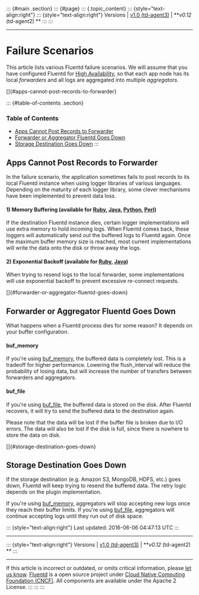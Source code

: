 ::: {#main .section}
::: {#page}
::: {.topic_content}
::: {style="text-align:right"}
::: {style="text-align:right"}
Versions \| [v1.0 (td-agent3)](/v1.0/articles/failure-scenarios) \|
***v0.12* (td-agent2) **
:::
:::

------------------------------------------------------------------------

Failure Scenarios
=================

This article lists various Fluentd failure scenarios. We will assume
that you have configured Fluentd for [High
Availability](high-availability), so that each app node has its local
*forwarders* and all logs are aggregated into multiple *aggregators*.

[]{#apps-cannot-post-records-to-forwarder}

::: {#table-of-contents .section}
### Table of Contents

-   [Apps Cannot Post Records to
    Forwarder](#apps-cannot-post-records-to-forwarder)
-   [Forwarder or Aggregator Fluentd Goes
    Down](#forwarder-or-aggregator-fluentd-goes-down)
-   [Storage Destination Goes Down](#storage-destination-goes-down)
:::

Apps Cannot Post Records to Forwarder
-------------------------------------

In the failure scenario, the application sometimes fails to post records
to its local Fluentd instance when using logger libraries of various
languages. Depending on the maturity of each logger library, some clever
mechanisms have been implemented to prevent data loss.

#### 1) Memory Buffering (available for [Ruby](ruby), [Java](java), [Python](python), [Perl](perl))

If the destination Fluentd instance dies, certain logger implementations
will use extra memory to hold incoming logs. When Fluentd comes back,
these loggers will automatically send out the buffered logs to Fluentd
again. Once the maximum buffer memory size is reached, most current
implementations will write the data onto the disk or throw away the
logs.

#### 2) Exponential Backoff (available for [Ruby](ruby), [Java](java))

When trying to resend logs to the local forwarder, some implementations
will use exponential backoff to prevent excessive re-connect requests.

[]{#forwarder-or-aggregator-fluentd-goes-down}

Forwarder or Aggregator Fluentd Goes Down
-----------------------------------------

What happens when a Fluentd process dies for some reason? It depends on
your buffer configuration.

#### buf\_memory

If you're using [buf\_memory](buf_memory), the buffered data is
completely lost. This is a tradeoff for higher performance. Lowering the
flush\_interval will reduce the probability of losing data, but will
increase the number of transfers between forwarders and aggregators.

#### buf\_file

If you're using [buf\_file](buf_file), the buffered data is stored on
the disk. After Fluentd recovers, it will try to send the buffered data
to the destination again.

Please note that the data will be lost if the buffer file is broken due
to I/O errors. The data will also be lost if the disk is full, since
there is nowhere to store the data on disk.

[]{#storage-destination-goes-down}

Storage Destination Goes Down
-----------------------------

If the storage destination (e.g. Amazon S3, MongoDB, HDFS, etc.) goes
down, Fluentd will keep trying to resend the buffered data. The retry
logic depends on the plugin implementation.

If you're using [buf\_memory](buf_memory), aggregators will stop
accepting new logs once they reach their buffer limits. If you're using
[buf\_file](buf_file), aggregators will continue accepting logs until
they run out of disk space.

::: {style="text-align:right"}
Last updated: 2016-06-06 04:47:13 UTC
:::

------------------------------------------------------------------------

::: {style="text-align:right"}
Versions \| [v1.0 (td-agent3)](/v1.0/articles/failure-scenarios) \|
***v0.12* (td-agent2) **
:::

------------------------------------------------------------------------

If this article is incorrect or outdated, or omits critical information,
please [let us
know](https://github.com/fluent/fluentd-docs/issues?state=open).
[Fluentd](http://www.fluentd.org/) is a open source project under [Cloud
Native Computing Foundation (CNCF)](https://cncf.io/). All components
are available under the Apache 2 License.
:::
:::
:::
